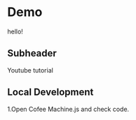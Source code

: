 # Demo

hello!

## Subheader

Youtube tutorial

## Local Development

1.Open Cofee Machine.js and check code.